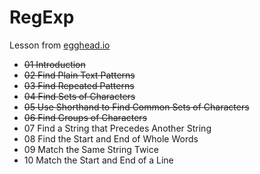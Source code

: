 # RegExp
Lesson from [egghead.io](https://egghead.io/series/regex-in-javascript)
- ~~01  Introduction~~
- ~~02  Find Plain Text Patterns~~
- ~~03  Find Repeated Patterns~~
- ~~04  Find Sets of Characters~~
- ~~05  Use Shorthand to Find Common Sets of Characters~~
- ~~06  Find Groups of Characters~~
- 07  Find a String that Precedes Another String
- 08  Find the Start and End of Whole Words
- 09  Match the Same String Twice
- 10  Match the Start and End of a Line
